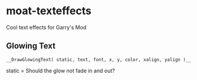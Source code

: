# moat-texteffects
Cool text effects for Garry's Mod


## Glowing Text
```
__DrawGlowingText( static, text, font, x, y, color, xalign, yalign )__
```
static = Should the glow not fade in and out?
